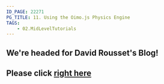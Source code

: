```yaml
---
ID_PAGE: 22271
PG_TITLE: 11. Using the Oimo.js Physics Engine
TAGS:
    - 02.MidLevelTutorials
---
```

## We're headed for David Rousset's Blog!

## Please click [right here](http://blogs.msdn.com/b/davrous/archive/2014/11/18/understanding-collisions-amp-physics-by-building-a-cool-webgl-babylon-js-demo-with-oimo-js.aspx)
